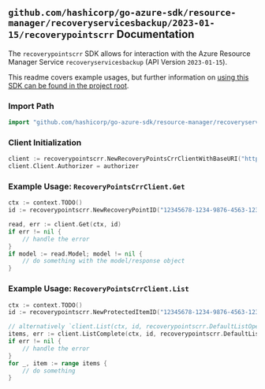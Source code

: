 
## `github.com/hashicorp/go-azure-sdk/resource-manager/recoveryservicesbackup/2023-01-15/recoverypointscrr` Documentation

The `recoverypointscrr` SDK allows for interaction with the Azure Resource Manager Service `recoveryservicesbackup` (API Version `2023-01-15`).

This readme covers example usages, but further information on [using this SDK can be found in the project root](https://github.com/hashicorp/go-azure-sdk/tree/main/docs).

### Import Path

```go
import "github.com/hashicorp/go-azure-sdk/resource-manager/recoveryservicesbackup/2023-01-15/recoverypointscrr"
```


### Client Initialization

```go
client := recoverypointscrr.NewRecoveryPointsCrrClientWithBaseURI("https://management.azure.com")
client.Client.Authorizer = authorizer
```


### Example Usage: `RecoveryPointsCrrClient.Get`

```go
ctx := context.TODO()
id := recoverypointscrr.NewRecoveryPointID("12345678-1234-9876-4563-123456789012", "example-resource-group", "vaultValue", "backupFabricValue", "protectionContainerValue", "protectedItemValue", "recoveryPointIdValue")

read, err := client.Get(ctx, id)
if err != nil {
	// handle the error
}
if model := read.Model; model != nil {
	// do something with the model/response object
}
```


### Example Usage: `RecoveryPointsCrrClient.List`

```go
ctx := context.TODO()
id := recoverypointscrr.NewProtectedItemID("12345678-1234-9876-4563-123456789012", "example-resource-group", "vaultValue", "backupFabricValue", "protectionContainerValue", "protectedItemValue")

// alternatively `client.List(ctx, id, recoverypointscrr.DefaultListOperationOptions())` can be used to do batched pagination
items, err := client.ListComplete(ctx, id, recoverypointscrr.DefaultListOperationOptions())
if err != nil {
	// handle the error
}
for _, item := range items {
	// do something
}
```
